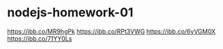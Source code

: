 # nodejs-homework-01

https://ibb.co/MR9hgPk
https://ibb.co/RPt3VWG
https://ibb.co/6yVGM0X
https://ibb.co/71YY0Ls
